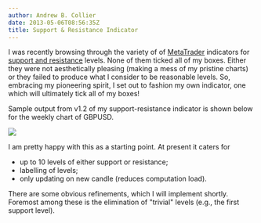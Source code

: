 ```yaml
---
author: Andrew B. Collier
date: 2013-05-06T08:56:35Z
title: Support & Resistance Indicator
---
```


I was recently browsing through the variety of of [MetaTrader](http://www.metatrader4.com/) indicators for [support and resistance](http://en.wikipedia.org/wiki/Support_and_resistance) levels. None of them ticked all of my boxes. Either they were not aesthetically pleasing (making a mess of my pristine charts) or they failed to produce what I consider to be reasonable levels. So, embracing my pioneering spirit, I set out to fashion my own indicator, one which will ultimately tick all of my boxes!

Sample output from v1.2 of my support-resistance indicator is shown below for the weekly chart of GBPUSD.

<img src="/img/2013/05/support-resistance-GBPUSD-W1.png" >

I am pretty happy with this as a starting point. At present it caters for

* up to 10 levels of either support or resistance;
* labelling of levels;
* only updating on new candle (reduces computation load).

There are some obvious refinements, which I will implement shortly. Foremost among these is the elimination of "trivial" levels (e.g., the first support level).
